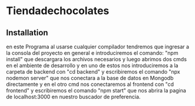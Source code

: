 # Tiendadechocolates

## Installation
en este Programa al usarse cualquier compilador tendremos que ingresar a la consola del proyecto en general e introduciremos el comando: "npm install" que descargara los archivos necesarios y luego abrimos dos cmds en el ambiente de desarrollo y en uno de estos nos introduciremos a la carpeta de backend con "cd backend" y escribiremos el comando "npx nodemon server" que nos conectara a la base de datos en Mongodb directamente y en el otro cmd nos conectaremos al frontend con "cd frontend" y escribiremos el comando "npm start" que nos abrira la pagina de localhost:3000 en nuestro buscador de preferencia.
